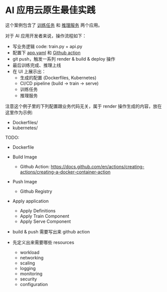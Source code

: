 # AI 应用云原生最佳实践

这个案例包含了 [训练任务](train.py) 和 [推理服务](api.py) 两个应用。

对于 AI 应用开发者来说，操作流程如下：

- 写业务逻辑 code: train.py + api.py
- 配置下 [app.yaml](./app.yaml) 和 [Github action](./workflow.yml)
- git push，触发一系列 render & build & deploy 操作
- 最后训练完成、推理上线
- 在 UI 上展示出：
  - 生成的配置 (Dockerfiles, Kubernetes)
  - CI/CD pipeline (build -> train -> serve)
  - 训练任务
  - 推理服务

注意这个例子里的下列配置跟业务代码无关，属于 render 操作生成的内容，放在这里作为示例:

- Dockerfiles/
- kubernetes/


TODO:

- Dockerfile
- Build Image
  - Github Action: https://docs.github.com/en/actions/creating-actions/creating-a-docker-container-action
- Push Image
  - Github Registry
- Apply application
  - Apply Definitions
  - Apply Train Component
  - Apply Serve Component

- build & push 需要写出来 github action
- 先定义出来需要哪些 resources
  - workload
  - networking
  - scaling
  - logging
  - monitoring
  - security
  - configuration
